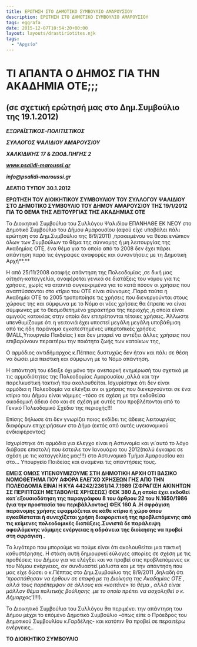 ```yaml
---
title: ΕΡΩΤΗΣΗ ΣΤΟ ΔΗΜΟΤΙΚΟ ΣΥΜΒΟΥΛΙΟ ΑΜΑΡΟΥΣΙΟΥ
description: ΕΡΩΤΗΣΗ ΣΤΟ ΔΗΜΟΤΙΚΟ ΣΥΜΒΟΥΛΙΟ ΑΜΑΡΟΥΣΙΟΥ
tags: eggrafa
date: 2015-12-07T10:54:20+00:00
layout: layouts/drastiriotites.njk
tags:
  - "Αρχείο"
---
```


# ΤΙ ΑΠΑΝΤΑ Ο ΔΗΜΟΣ ΓΙΑ ΤΗΝ AKAΔΗΜΙΑ ΟΤΕ;;;

## (σε σχετική ερώτησή μας στο Δημ.Συμβούλιο της 19.1.2012)

<!-- excerpt -->

**_ΕΞΩΡΑΪΣΤΙΚΟΣ–ΠΟΛΙΤΙΣΤΙΚΟΣ_**

**_ΣΥΛΛΟΓΟΣ ΨΑΛΙΔΙΟΥ ΑΜΑΡΟΥΣΙΟΥ_**

**_ΧΑΛΚΙΔΙΚΗΣ 17 &amp; ΖΩΟΔ.ΠΗΓΗΣ 2_**

**_www.psalidi-maroussi.gr_**

**_info@psalidi-maroussi.gr_**

**ΔΕΛΤΙΟ ΤΥΠΟΥ** **30.1.2012**

**ΕΡΩΤΗΣΗ ΤΟΥ ΔΙΟΙΚΗΤΙΚΟΥ ΣΥΜΒΟΥΛΙΟΥ ΤΟΥ ΣΥΛΛΟΓΟΥ ΨΑΛΙΔΙΟΥ ΣΤΟ ΔΗΜΟΤΙΚΟ ΣΥΜΒΟΥΛΙΟ ΤΟΥ ΔΗΜΟΥ ΑΜΑΡΟΥΣΙΟΥ ΤΗΣ 19/1/2012 ΓΙΑ ΤΟ ΘΕΜΑ ΤΗΣ ΛΕΙΤΟΥΡΓΙΑΣ ΤΗΣ AKAΔΗΜΙΑΣ ΟΤΕ**

Το Διοικητικό Συμβούλιο του Συλλόγου Ψαλιδίου ΕΠΑΝΗΛΘΕ ΕΚ ΝΕΟΥ στο Δημοτικό Συμβούλιο του Δήμου Αμαρουσίου (αφού είχε υποβάλει πάλι ερώτηση στο Δημ.Συμβούλιο της 8/9/2011) ,προκειμένου να θέσει ενώπιον όλων των Συμβούλων το θέμα της σύννομης ή μη λειτουργίας της Ακαδημίας ΟΤΕ, ένα θέμα για το οποίο από το 2008 δεν έχει πάρει απάντηση παρά τις έγγραφες αναφορές και συναντήσεις με τη Δημοτική Αρχή**.**

Η από 25/11/2008 ασαφής απάντηση της Πολεοδομίας ,σε δική μας αίτηση-καταγγελία, αναφέρεται γενικά σε διατάξεις του νόμου για τις χρήσεις, χωρίς να απαντά συγκεκριμένα για το κατά πόσον οι χρήσεις που αναπτύσσονται στο κτίριο του ΟΤΕ είναι σύννομες .Παρά ταύτα η Ακαδημία ΟΤΕ το 2005 τροποποίησε τις χρήσεις που διενεργούνται στους χώρους της και σύμφωνα με το Νόμο οι νέες χρήσεις θα έπρεπε να είναι σύμφωνες με το θεσμοθετημένο χαρακτήρα της περιοχής ,η οποία είναι αμιγούς κατοικίας στην οποία δεν επιτρέπονται τέτοιες χρήσεις. Άλλωστε υπενθυμίζουμε ότι η γειτονιά έχει υποστεί μεγάλη μεγάλη υποβάθμιση από τις ήδη παράνομα εγκατεστημένες υπερτοπικές χρήσεις (ΜALL,Yπουργείο Παιδείας ) και δεν μπορεί να αντέξει άλλες χρήσεις που επιβαρύνουν περαιτέρω την ποιότητα ζωής των κατοίκων της,

Ο αρμόδιος αντιδήμαρχος κ.Πέππας δυστυχώς δεν ήταν και πάλι σε θέση να δώσει μία πειστική και σύμφωνη με το Νόμο απάντηση.

Η απάντησή του έδειξε όχι μόνο την ανεπαρκή ενημέρωσή του σχετικά με τις αρμοδιότητες της Πολεοδομίας Αμαρουσίου ,αλλά και την παρελκυστική τακτική που ακολουθείται. Ισχυρίστηκε ότι δεν είναι αρμόδια η Πολεοδομία να ελέγξει αν οι χρήσεις που διενεργούνται σε ένα κτίριο του Δήμου είναι νόμιμες –τόσο σε σχέση με την εκδοθείσα οικοδομική άδεια όσο και σε σχέση με αυτές που προβλέπονται από το Γενικό Πολεοδομικό Σχέδιο της περιοχής!!!

Επίσης δήλωσε ότι δεν γνωρίζει ποιος εκδίδει τις άδειες λειτουργίας διαφόρων επιχειρήσεων στο Δήμο (εκτός από αυτές υγειονομικού ενδιαφέροντος)

Ισχυρίστηκε ότι αρμόδια για έλεγχο είναι η Αστυνομία και γι΄αυτό το λόγο διάβασε επιστολή που έστειλε τον Ιανουάριο του 2012(πολύ έγκαιρα σε σχέση με τις καταγγελίες μας!!!) στο Αστυνομικό Τμήμα Αμαρουσίου και στο… Υπουργείο Παιδείας και αναμένει τις απαντήσεις τους.

**EMEIΣ ΟΜΩΣ ΥΠΕΝΘΥΜΙΖΟΥΜΕ ΣΤΗ ΔΗΜΟΤΙΚΗ ΑΡΧΗ ΟΤΙ ΒΑΣΙΚΟ ΝΟΜΟΘΕΤΗΜΑ ΠΟΥ ΑΦΟΡΑ ΕΛΕΓΧΟ ΧΡΗΣΕΩΝ ΓΗΣ ΑΠΟ ΤΗΝ ΠΟΛΕΟΔΟΜΙΑ ΕΙΝΑΙ Η ΚΥΑ 44242/2361/14.7.1989 (ΣΦΡΑΓΙΣΗ ΑΚΙΝΗΤΩΝ ΣΕ ΠΕΡΙΠΤΩΣΗ ΜΕΤΑΒΟΛΗΣ ΧΡΗΣΕΩΣ) ΦΕΚ 380 Δ,η οποία έχει εκδοθεί κατ΄εξουσιοδότηση της παραγράφου 8 του άρθρου 22 του Ν.1650/1986 (για την προστασία του περιβάλλοντος) ΦΕΚ 160 Α .Η σφράγιση παράνομης χρήσης εφαρμόζεται σε κάθε κτίριο ή χώρο όπου εγκαθίσταται ή συνεχίζεται χρήση διαφορετική της προβλεπόμενης από τις κείμενες πολεοδομικές διατάξεις.Συνιστά δε παράλειψη οφειλόμενης νόμιμης ενέργειας η αδράνεια της διοίκησης να προβεί στη σφράγιση .**

Το λιγότερο που μπορούμε να πούμε είναι ότι ακολουθείται μια τακτική καθυστέρησης. Η στάση αυτή δημιουργεί εύλογες απορίες σε σχέση με τις προθέσεις του Δήμου για να ελέγξει και να προβεί στις προβλεπόμενες εκ του Νόμου ενέργειες, αν συνδυαστεί μάλιστα και με την απάντηση που μας είχε δώσει ο κ.Πέππας στο Δημ.Συμβούλιο της 8/9/2011 ,δηλαδή ότι ‘_προσπάθησαν να έρθουν σε επαφή με τη Διοίκηση της Ακαδημίας ΟΤΕ , αλλά τους παρέπεμψαν σε άλλους και «κοιτάνε» το θέμα , αλλά είναι μάλλον θέμα πολιτικής βούλησης .με το οποίο πρέπει να ασχοληθεί ο κ. Δήμαρχος_’(!!!).

Το Διοικητικό Συμβούλιο του Συλλόγου θα περιμένει την απάντηση του Δήμου μέχρι το επόμενο Δημοτικό Συμβούλιο –όπως είπε ο Πρόεδρος του Δημοτικού Συμβουλίου κ.Γαρδέλης- και κατόπιν θα προβεί σε περαιτέρω ενέργειες..

**ΤΟ ΔΙΟΙΚΗΤΙΚΟ ΣΥΜΒΟΥΛΙΟ**
